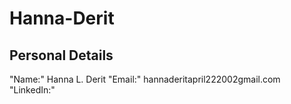 # Hanna-Derit
## Personal Details

"Name:" Hanna L. Derit
"Email:" hannaderitapril222002gmail.com
"LinkedIn:" 
